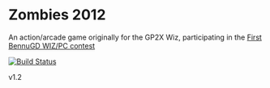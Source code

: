 # Zombies 2012

An action/arcade game originally for the GP2X Wiz, participating in the [First BennuGD WIZ/PC contest](http://forum.bennugd.org/index.php?topic=894.0)

[![Build Status](https://travis-ci.org/TorresBaldi/zombies-2012.svg?branch=master)](https://travis-ci.org/TorresBaldi/zombies-2012)

v1.2

